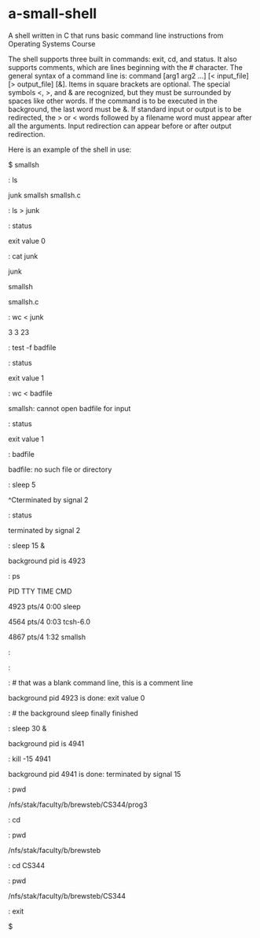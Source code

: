 # a-small-shell
A shell written in C that runs basic command line instructions from Operating Systems Course  

The shell supports three built in commands: exit, cd, and status. It also supports comments, which are lines beginning with the # 
character. The general syntax of a command line is: command [arg1 arg2 ...] [&lt; input_file] [&gt; output_file] [&amp;]. Items in 
square brackets are optional. The special symbols &lt;, &gt;, and &amp; are recognized, but they must be surrounded by spaces like 
other words. If the command is to be executed in the background, the last word must be &amp;. If standard input or output is to be 
redirected, the &gt; or &lt; words followed by a filename word must appear after all the arguments. Input redirection can appear 
before or after output redirection.

Here is an example of the shell in use:

$ smallsh

: ls

junk smallsh smallsh.c

: ls &gt; junk

: status

exit value 0

: cat junk

junk

smallsh

smallsh.c

: wc &lt; junk

3 3 23

: test -f badfile

: status

exit value 1

: wc &lt; badfile

smallsh: cannot open badfile for input

: status

exit value 1

: badfile

badfile: no such file or directory

: sleep 5

^Cterminated by signal 2

: status

terminated by signal 2

: sleep 15 &amp;

background pid is 4923

: ps

PID TTY TIME CMD

4923 pts/4 0:00 sleep

4564 pts/4 0:03 tcsh-6.0

4867 pts/4 1:32 smallsh

:

:

: # that was a blank command line, this is a comment line

background pid 4923 is done: exit value 0

: # the background sleep finally finished

: sleep 30 &amp;

background pid is 4941

: kill -15 4941

background pid 4941 is done: terminated by signal 15

: pwd

/nfs/stak/faculty/b/brewsteb/CS344/prog3

: cd

: pwd

/nfs/stak/faculty/b/brewsteb

: cd CS344

: pwd

/nfs/stak/faculty/b/brewsteb/CS344

: exit

$
